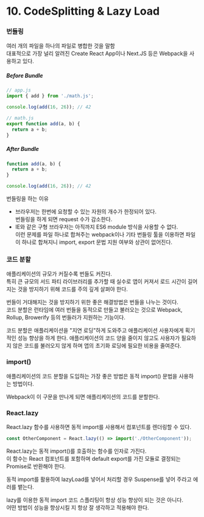 # 10. CodeSplitting & Lazy Load

### 번들링

여러 개의 파일을 하나의 파일로 병합한 것을 말함  
대표적으로 가장 널리 알려진 Create React App이나 Next.JS 등은 Webpack을 사용하고 있다.

##### Before Bundle

```javascript
// app.js
import { add } from './math.js';

console.log(add(16, 26)); // 42
```

```javascript
// math.js
export function add(a, b) {
  return a + b;
}
```

##### After Bundle

```javascript
function add(a, b) {
  return a + b;
}

console.log(add(16, 26)); // 42
```

번들링을 하는 이유

- 브라우저는 한번에 요청할 수 있는 자원의 개수가 한정되어 있다.  
  번들링을 하게 되면 request 수가 감소한다.
- IE와 같은 구형 브라우저는 아직까지 ES6 module 방식을 사용할 수 없다.  
  이런 문제를 파일 하나로 합쳐주는 webpack이나 기타 번들링 툴을 이용하면 파일이 하나로 합쳐지니 import, export 문법 지원 여부와 상관이 없어진다.

### 코드 분할

애플리케이션의 규모가 커질수록 번들도 커진다.  
특히 큰 규모의 서드 파티 라이브러리를 추가할 때 실수로 앱이 커져서 로드 시간이 길어지는 것을 방지하기 위해 코드를 주의 깊게 살펴야 한다.

번들이 거대해지는 것을 방지하기 위한 좋은 해결방법은 번들을 나누는 것이다.  
코드 분할은 런타임에 여러 번들을 동적으로 만들고 불러오는 것으로 Webpack, Rollup, Browerify 등의 번들러가 지원하는 기능이다.

코드 분할은 애플리케이션을 "지연 로딩"하게 도와주고 애플리케이션 사용자에게 획기적인 성능 향상을 하게 한다.
애플리케이션의 코드 양을 줄이지 않고도 사용자가 필요하지 않은 코드를 불러오지 않게 하며 앱의 초기화 로딩에 필요한 비용을 줄여준다.

### import()

애플리케이션의 코드 분할을 도입하는 가장 좋은 방법은 동적 import() 문법을 사용하는 방법이다.

Webpack이 이 구문을 만나게 되면 애플리케이션의 코드를 분할한다.

### React.lazy

React.lazy 함수를 사용하면 동적 import를 사용해서 컴포넌트를 렌더링할 수 있다.

```javascript
const OtherComponent = React.lazy(() => import('./OtherComponent'));
```

React.lazy는 동적 import()를 호출하는 함수를 인자로 가진다.  
이 함수는 React 컴포넌트를 포함하며 default export를 가진 모듈로 결정되는 Promise로 반환해야 한다.

동적 import를 활용하여 lazyLoad를 넣어서 처리할 경우 Suspense를 넣어 주라고 에러를 뱉는다.

lazy를 이용한 동적 import 코드 스플리팅이 항상 성능 향상이 되는 것은 아니다.  
어떤 방법이 성능을 향상시킬 지 항상 잘 생각하고 적용해야 한다.